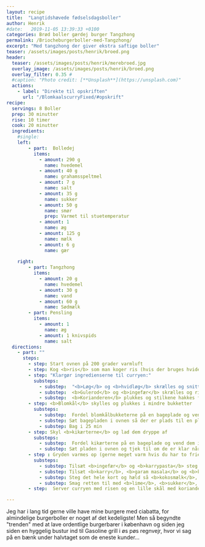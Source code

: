 ```yaml
---
layout: recipe
title:  "Langtidshævede fødselsdagsboller"
author: Henrik
#date:   2019-11-05 13:39:33 +0100
categories: Brød boller gærdej burger Tangzhong
permalink: /Briocheburgerboller-med-Tangzhong/
excerpt: "Med tangzhong der giver ekstra saftige boller"
teaser: /assets/images/posts/henrik/broed.png
header:
  teaser: /assets/images/posts/henrik/merebroed.jpg
  overlay_image: /assets/images/posts/henrik/broed.png
  overlay_filter: 0.35 # 
  #caption: "Photo credit: [**Unsplash**](https://unsplash.com)"
  actions:
    - label: "Direkte til opskriften"
      url: "/BlomkaalscurryFixed/#opskrift"
recipe:
  servings: 8 Boller
  prep: 30 minutter
  rise: 10 timer
  cook: 20 minutter 
  ingredients:
    #single:
    left: 
        - part:  Bolledej
          items:
            - amount: 290 g 
              name: hvedemel
            - amount: 40 g 
              name: grahamsspeltmel     
            - amount: 7 g 
              name: salt     
            - amount: 35 g 
              name: sukker     
            - amount: 50 g 
              name: smør
              prep: Varmet til stuetemperatur     
            - amount: 1
              name: æg     
            - amount: 125 g 
              name: mælk     
            - amount: 6 g 
              name: gær     
            
    right:
        - part: Tangzhong
          items:
            - amount: 20 g 
              name: hvedemel  
            - amount: 30 g
              name: vand
            - amount: 60 g 
              name: Sødmælk
        - part: Pensling
          items:
            - amount: 1
              name: æg
            - amount: 1 knivspids
              name: salt
  directions:
    - part: ""
      steps:
        - step: Start ovnen på 200 grader varmluft
        - step: Kog <b>ris</b> som man koger ris (hvis der bruges hvide ris kan man vente til blomkål og kikærter er i ovnen)
        - step: "Klargør ingredienserne til curryen:"
          substeps:
            - substep:  "<b>Løg</b> og <b>hvidløg</b> skrælles og snittes"
            - substep:  <b>Gulerod</b> og <b>ingefær</b> skrælles og rives
            - substep:  <b>Korianderen</b> plukkes og stilkene hakkes fint, bladene sættes til siden
        - step: <b>Blomkål</b> skylles og plukkes i mindre bukketter
          substeps:
            - substep:  Fordel blomkålbukketerne på en bageplade og vend dem i <b>olivenolie</b> og <b>hvidløgsolie</b> og drys med <b>garam masala</b> for at fordele jævnt og vend det hele rundt
            - substep: Sæt bagepladen i ovnen så der er plads til en plade neden under
            - substep: Bag i 25 min
        - step: Skyl <b>kikærterne</b> og lad dem dryppe af
          substeps:
            - substep:  Fordel kikærterne på en bageplade og vend dem i <b>olie</b> drys med <b>garam masala</b> og tril ærterne med rundt til den er jævnt fordelt.
            - substep: Sæt pladen i ovnen og tjek til om de er klar når blomkålen tages ud, ellers gives de 5 min mere
        - step : Gryden varmes op (gerne meget varm hvis du har to frie hænder og ingen børn til at forstyrre dig) og <b>olie</b>, <b>løg</b> og <b>hvidløg</b> kommes i og steges til løgene har fået lidt farve
          substeps:
            - substep: Tilsæt <b>ingefær</b> og <b>karrypasta</b> steg kort
            - substep: Tilsæt <b>karry</b>, <b>garam masala</b> og <b>korianderstænger</b> og kort efter <b>gulerødder</b> (karryen skal have varme men ikke brænde på)
            - substep: Steg det hele kort og hæld så <b>kokosmælk</b>, flåede <b>tomater</b> og græsk <b>youghurt</b> i curryen
            - substep: Smag retten til med <b>lime</b>, <b>sukker</b>, <b>salt/boulion</b> og <b>peber</b>
        - step:  Server curryen med risen og en lille skål med korianderblade

---
```


Jeg har i lang tid gerne ville have mine burgere med ciabatta, for almindelige burgerboller er noget af det kedeligste! Men så begyndte "trenden" med at lave ordentlige burgerbarer i københavn og siden jeg siden en hyggelig bustur ind til Gasoline grill i øs pøs regnvejr, hvor vi sag på en bænk under halvtaget som de eneste kunder...




[Cleaned]: /BlomkaalscurryFixed-blog/
[opskrift]: https://www.femina.dk/mad/hovedretter/blomkaalskarry-med-sproede-kikaerter
[principper]:   /principper/
[garlicoil]: /low-foodmap-hvidloegsolie/